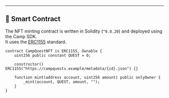 
---

## 🧱 Smart Contract

The NFT minting contract is written in Solidity (`^0.8.20`) and deployed using the Camp SDK.  
It uses the [ERC1155](https://docs.openzeppelin.com/contracts/4.x/api/token/erc1155) standard.

```solidity
contract CampQuestNFT is ERC1155, Ownable {
    uint256 public constant QUEST = 0;

    constructor() ERC1155("https://campquests.example/metadata/{id}.json") {}

    function mint(address account, uint256 amount) public onlyOwner {
        _mint(account, QUEST, amount, "");
    }
}
